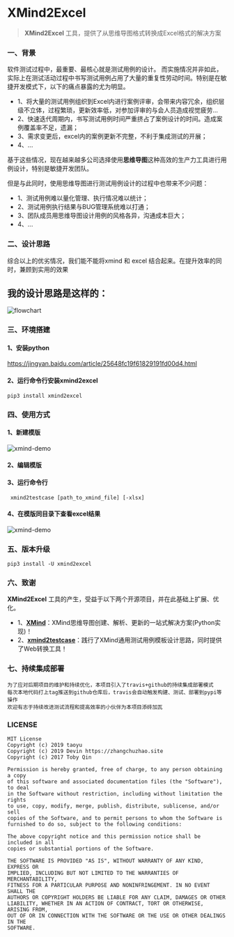 # XMind2Excel

> **XMind2Excel** 工具，提供了从思维导图格式转换成Excel格式的解决方案


### 一、背景

软件测试过程中，最重要、最核心就是测试用例的设计。
而实施情况并非如此，实际上在测试活动过程中书写测试用例占用了大量的重复性劳动时间。特别是在敏捷开发模式下，以下的痛点暴露的尤为明显。

- 1、将大量的测试用例组织到Excel内进行案例评审，会带来内容冗余，组织层级不立体，过程繁琐，更新效率低，对参加评审的与会人员造成视觉疲劳...
- 2、快速迭代周期内，书写测试用例时间严重挤占了案例设计的时间。造成案例覆盖率不足，遗漏；
- 3、需求变更后，excel内的案例更新不完整，不利于集成测试的开展；
- 4、...

基于这些情况，现在越来越多公司选择使用**思维导图**这种高效的生产力工具进行用例设计，特别是敏捷开发团队。

但是与此同时，使用思维导图进行测试用例设计的过程中也带来不少问题：
- 1、测试用例难以量化管理、执行情况难以统计；
- 2、测试用例执行结果与BUG管理系统难以打通；
- 3、团队成员用思维导图设计用例的风格各异，沟通成本巨大；
- 4、...

### 二、设计思路
综合以上的优劣情况，我们能不能将xmind 和 excel 结合起来。在提升效率的同时，兼顾到实用的效果

## 我的设计思路是这样的：
![flowchart](https://github.com/taoyu0429/xmid2excel/blob/master/flowchart.png?raw=true)




### 三、环境搭建

#### 1、安装python
https://jingyan.baidu.com/article/25648fc19f61829191fd00d4.html

#### 2、运行命令行安装xmind2excel
```
pip3 install xmind2excel
```

### 四、使用方式

#### 1、新建模版
![xmind-demo](https://github.com/taoyu0429/xmid2excel/blob/master/xmind-demo.png?raw=true)

#### 2、编辑模版

#### 3、运行命令行
```
 xmind2testcase [path_to_xmind_file] [-xlsx]
```
#### 4、在模版同目录下查看excel结果
![xmind-demo](https://github.com/taoyu0429/xmid2excel/blob/master/result-demo.png?raw=true)


### 五、版本升级
```
pip3 install -U xmind2excel

```
### 六、致谢
**XMind2Excel** 工具的产生，受益于以下两个开源项目，并在此基础上扩展、优化。

- 1、**[XMind](https://github.com/zhuifengshen/xmind)**：XMind思维导图创建、解析、更新的一站式解决方案(Python实现)！  
- 2、**[xmind2testcase](https://github.com/zhuifengshen/xmind2testcase)**：践行了XMind通用测试用例模板设计思路，同时提供了Web转换工具！

### 七、持续集成部署
```
为了应对后期项目的维护和持续优化，本项目引入了travis+github的持续集成部署模式
每次本地代码打上tag推送到github仓库后，travis会自动触发构建、测试、部署到pypi等操作
欢迎有志于持续改进测试流程和提高效率的小伙伴为本项目添砖加瓦
```
### LICENSE
```
MIT License
Copyright (c) 2019 taoyu
Copyright (c) 2019 Devin https://zhangchuzhao.site
Copyright (c) 2017 Toby Qin

Permission is hereby granted, free of charge, to any person obtaining a copy
of this software and associated documentation files (the "Software"), to deal
in the Software without restriction, including without limitation the rights
to use, copy, modify, merge, publish, distribute, sublicense, and/or sell
copies of the Software, and to permit persons to whom the Software is
furnished to do so, subject to the following conditions:

The above copyright notice and this permission notice shall be included in all
copies or substantial portions of the Software.

THE SOFTWARE IS PROVIDED "AS IS", WITHOUT WARRANTY OF ANY KIND, EXPRESS OR
IMPLIED, INCLUDING BUT NOT LIMITED TO THE WARRANTIES OF MERCHANTABILITY,
FITNESS FOR A PARTICULAR PURPOSE AND NONINFRINGEMENT. IN NO EVENT SHALL THE
AUTHORS OR COPYRIGHT HOLDERS BE LIABLE FOR ANY CLAIM, DAMAGES OR OTHER
LIABILITY, WHETHER IN AN ACTION OF CONTRACT, TORT OR OTHERWISE, ARISING FROM,
OUT OF OR IN CONNECTION WITH THE SOFTWARE OR THE USE OR OTHER DEALINGS IN THE
SOFTWARE.
```



